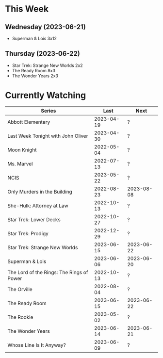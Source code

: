 # This Week

## Wednesday (2023-06-21)
- Superman & Lois 3x12

## Thursday (2023-06-22)
- Star Trek: Strange New Worlds 2x2
- The Ready Room 8x3
- The Wonder Years 2x3

# Currently Watching

| Series | Last | Next |
| --- | --- | --- |
| Abbott Elementary | 2023-04-19 | ? |
| Last Week Tonight with John Oliver | 2023-04-30 | ? |
| Moon Knight | 2022-05-04 | ? |
| Ms. Marvel | 2022-07-13 | ? |
| NCIS | 2023-05-22 | ? |
| Only Murders in the Building | 2022-08-23 | 2023-08-08 |
| She-Hulk: Attorney at Law | 2022-10-13 | ? |
| Star Trek: Lower Decks | 2022-10-27 | ? |
| Star Trek: Prodigy | 2022-12-29 | ? |
| Star Trek: Strange New Worlds | 2023-06-15 | 2023-06-22 |
| Superman & Lois | 2023-06-06 | 2023-06-20 |
| The Lord of the Rings: The Rings of Power | 2022-10-13 | ? |
| The Orville | 2022-08-04 | ? |
| The Ready Room | 2023-06-15 | 2023-06-22 |
| The Rookie | 2023-05-02 | ? |
| The Wonder Years | 2023-06-14 | 2023-06-21 |
| Whose Line Is It Anyway? | 2023-06-09 | ? |

